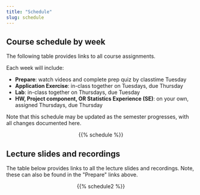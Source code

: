 ```yaml
---
title: "Schedule"
slug: schedule
---
```


## Course schedule by week

The following table provides links to all course assignments. 

Each week will include:

+ **Prepare**: watch videos and complete prep quiz by classtime Tuesday
+ **Application Exercise**: in-class together on Tuesdays, due Thursday
+ **Lab**: in-class together on Thursdays, due Tuesday
+ **HW, Project component, OR Statistics Experience (SE)**: on your own, assigned Thursdays, due Thursday

Note that this schedule may be updated as the semester progresses, with all changes documented here.

<!--
- **Prepare** (<i class="fas fa-book-reader fa-lg"></i>): Videos, readings, and slides to prepare for lecture and in-class activities. 
- **Slides** (<i class="fas fa-laptop fa-lg"></i>): Slides accompanying videos, in-class lecture, or lab.
- **AE** (<i class="fas fa-users fa-lg"></i>): Instructions for Application Exercises worked on during that day's lecture.
- **Lab** (<i class="far fa-file-code fa-lg"></i>): Instructions for weekly lab assignments. Labs are assigned on the day they're listed in the schedule.
- **HW** (<i class="fas fa-edit fa-lg"></i>): Instructions for HW assignments. HW is assigned on the day it's listed in the schedule.
- **Exam** (<i class="fas fa-check-square fa-lg"></i>): Instructions for exams. 
- **Project** (<i class="fas fa-file-powerpoint fa-lg"></i>): Instructions for project milestones. 
-->

<div align = "center">
{{% schedule %}}
</div>

## Lecture slides and recordings

The table below provides links to all the lecture slides and recordings. Note, these can also be found in the "Prepare" links above.

<div align = "center">
{{% schedule2 %}}
</div>